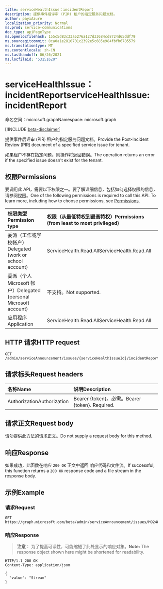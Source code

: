 ```yaml
---
title: serviceHealthIssue：incidentReport
description: 提供事件后评审 (PIR) 租户的指定服务问题文档。
author: payiAzure
localization_priority: Normal
ms.prod: service-communications
doc_type: apiPageType
ms.openlocfilehash: 155c5d83c33a5276a127d33684cd8724d65ddf79
ms.sourcegitcommit: 0ca0a1e2810701c2392e5c685e984fbfb6785579
ms.translationtype: MT
ms.contentlocale: zh-CN
ms.lasthandoff: 06/26/2021
ms.locfileid: "53151620"
---
```

# <a name="servicehealthissue-incidentreport"></a><span data-ttu-id="f7073-103">serviceHealthIssue：incidentReport</span><span class="sxs-lookup"><span data-stu-id="f7073-103">serviceHealthIssue: incidentReport</span></span>
<span data-ttu-id="f7073-104">命名空间：microsoft.graph</span><span class="sxs-lookup"><span data-stu-id="f7073-104">Namespace: microsoft.graph</span></span>

[!INCLUDE [beta-disclaimer](../../includes/beta-disclaimer.md)]

<span data-ttu-id="f7073-105">提供事件后评审 (PIR) 租户的指定服务问题文档。</span><span class="sxs-lookup"><span data-stu-id="f7073-105">Provide the Post-Incident Review (PIR) document of a specified service issue for tenant.</span></span>

<span data-ttu-id="f7073-106">如果租户不存在指定问题，则操作将返回错误。</span><span class="sxs-lookup"><span data-stu-id="f7073-106">The operation returns an error if the specified issue doesn't exist for the tenant.</span></span>

## <a name="permissions"></a><span data-ttu-id="f7073-107">权限</span><span class="sxs-lookup"><span data-stu-id="f7073-107">Permissions</span></span>
<span data-ttu-id="f7073-p101">要调用此 API，需要以下权限之一。要了解详细信息，包括如何选择权限的信息，请参阅[权限](/graph/permissions-reference)。</span><span class="sxs-lookup"><span data-stu-id="f7073-p101">One of the following permissions is required to call this API. To learn more, including how to choose permissions, see [Permissions](/graph/permissions-reference).</span></span>

|<span data-ttu-id="f7073-110">权限类型</span><span class="sxs-lookup"><span data-stu-id="f7073-110">Permission type</span></span>|<span data-ttu-id="f7073-111">权限（从最低特权到最高特权）</span><span class="sxs-lookup"><span data-stu-id="f7073-111">Permissions (from least to most privileged)</span></span>|
|:---|:---|
|<span data-ttu-id="f7073-112">委派（工作或学校帐户）</span><span class="sxs-lookup"><span data-stu-id="f7073-112">Delegated (work or school account)</span></span>|<span data-ttu-id="f7073-113">ServiceHealth.Read.All</span><span class="sxs-lookup"><span data-stu-id="f7073-113">ServiceHealth.Read.All</span></span>|
|<span data-ttu-id="f7073-114">委派（个人 Microsoft 帐户）</span><span class="sxs-lookup"><span data-stu-id="f7073-114">Delegated (personal Microsoft account)</span></span>|<span data-ttu-id="f7073-115">不支持。</span><span class="sxs-lookup"><span data-stu-id="f7073-115">Not supported.</span></span>|
|<span data-ttu-id="f7073-116">应用程序</span><span class="sxs-lookup"><span data-stu-id="f7073-116">Application</span></span>|<span data-ttu-id="f7073-117">ServiceHealth.Read.All</span><span class="sxs-lookup"><span data-stu-id="f7073-117">ServiceHealth.Read.All</span></span>|

## <a name="http-request"></a><span data-ttu-id="f7073-118">HTTP 请求</span><span class="sxs-lookup"><span data-stu-id="f7073-118">HTTP request</span></span>

<!-- {
  "blockType": "ignored"
}
-->
``` http
GET /admin/serviceAnnouncement/issues/{serviceHealthIssueId}/incidentReport
```

## <a name="request-headers"></a><span data-ttu-id="f7073-119">请求标头</span><span class="sxs-lookup"><span data-stu-id="f7073-119">Request headers</span></span>
|<span data-ttu-id="f7073-120">名称</span><span class="sxs-lookup"><span data-stu-id="f7073-120">Name</span></span>|<span data-ttu-id="f7073-121">说明</span><span class="sxs-lookup"><span data-stu-id="f7073-121">Description</span></span>|
|:---|:---|
|<span data-ttu-id="f7073-122">Authorization</span><span class="sxs-lookup"><span data-stu-id="f7073-122">Authorization</span></span>|<span data-ttu-id="f7073-p102">Bearer {token}。必需。</span><span class="sxs-lookup"><span data-stu-id="f7073-p102">Bearer {token}. Required.</span></span>|

## <a name="request-body"></a><span data-ttu-id="f7073-125">请求正文</span><span class="sxs-lookup"><span data-stu-id="f7073-125">Request body</span></span>
<span data-ttu-id="f7073-126">请勿提供此方法的请求正文。</span><span class="sxs-lookup"><span data-stu-id="f7073-126">Do not supply a request body for this method.</span></span>

## <a name="response"></a><span data-ttu-id="f7073-127">响应</span><span class="sxs-lookup"><span data-stu-id="f7073-127">Response</span></span>

<span data-ttu-id="f7073-128">如果成功，此函数在响应 `200 OK` 正文中返回 响应代码和文件流。</span><span class="sxs-lookup"><span data-stu-id="f7073-128">If successful, this function returns a `200 OK` response code and a file stream in the response body.</span></span>

## <a name="example"></a><span data-ttu-id="f7073-129">示例</span><span class="sxs-lookup"><span data-stu-id="f7073-129">Example</span></span>

### <a name="request"></a><span data-ttu-id="f7073-130">请求</span><span class="sxs-lookup"><span data-stu-id="f7073-130">Request</span></span>
<!-- {
  "blockType": "request",
  "sampleKeys": ["MO248163"],
  "name": "servicehealthissue_incidentreport"
}
-->
``` http
GET https://graph.microsoft.com/beta/admin/serviceAnnouncement/issues/MO248163/incidentReport
```


### <a name="response"></a><span data-ttu-id="f7073-131">响应</span><span class="sxs-lookup"><span data-stu-id="f7073-131">Response</span></span>
><span data-ttu-id="f7073-132">**注意：** 为了提高可读性，可能缩短了此处显示的响应对象。</span><span class="sxs-lookup"><span data-stu-id="f7073-132">**Note:** The response object shown here might be shortened for readability.</span></span>
<!-- {
  "blockType": "response",
  "truncated": true,
  "@odata.type": "Edm.Stream"
}
-->
``` http
HTTP/1.1 200 OK
Content-Type: application/json

{
  "value": "Stream"
}
```

